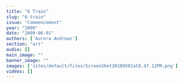 ```yaml
---
title: "6 Train"
slug: "6-train"
issue: "Commencement"
year: "2009"
date: "2009-06-01"
authors: ['Aurora Andrews']
section: "art"
audio: []
main_image: ""
banner_image: ""
images: ['sites/default/files/ScreenShot20180501at8.47.12PM.png']
videos: []
---
```

